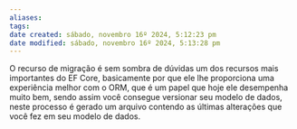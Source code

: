 ```yaml
---
aliases: 
tags: 
date created: sábado, novembro 16º 2024, 5:12:23 pm
date modified: sábado, novembro 16º 2024, 5:13:28 pm
---
```

O recurso de migração é sem sombra de dúvidas um dos recursos mais importantes do EF Core, basicamente por que ele lhe proporciona uma experiência melhor com o ORM, que é um papel que hoje ele desempenha muito bem, sendo assim você consegue versionar seu modelo de dados, neste processo é gerado um arquivo contendo as últimas alterações que você fez em seu modelo de dados.